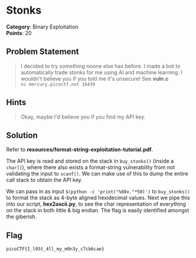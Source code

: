 # Stonks
**Category**: Binary Exploitation \
**Points**: 20

## Problem Statement
> I decided to try something noone else has before. I made a bot to automatically trade stonks for me using AI and machine learning. I wouldn't believe you if you told me it's unsecure! See __vuln.c__ \
`nc mercury.picoctf.net 16439`

## Hints
> Okay, maybe I'd believe you if you find my API key.

## Solution
Refer to __resources/format-string-exploitation-tutorial.pdf__.

The API key is read and stored on the stack in `buy_stonks()` (inside a `char[]`), where there also exists a format-string vulnerability from not validating the input to `scanf()`. We can make use of this to dump the entire call stack to obtain the API key.

We can pass in as input `$(python -c 'print("%08x."*50)')` to `buy_stonks()` to format the stack as 4-byte aligned hexidecimal values. Next we pipe this into our script, __hex2ascii.py__, to see the char representation of everything on the stack in both little & big endian. The flag is easily identified amongst the giberish.


## Flag
```
picoCTF{I_l05t_4ll_my_m0n3y_c7cb6cae}
```
